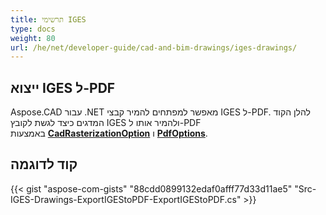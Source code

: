 ```yaml
---
title: תרשימי IGES
type: docs
weight: 80
url: /he/net/developer-guide/cad-and-bim-drawings/iges-drawings/
---
```


## **ייצוא IGES ל-PDF**

Aspose.CAD עבור .NET מאפשר למפתחים להמיר קבצי IGES ל-PDF. להלן הקוד המדגים כיצד לגשת לקובץ IGES ולהמיר אותו ל-PDF באמצעות [**CadRasterizationOption**](https://reference.aspose.com/cad/net/aspose.cad.imageoptions/cadrasterizationoptions) ו [**PdfOptions**](https://reference.aspose.com/cad/net/aspose.cad.imageoptions/pdfoptions).

## קוד לדוגמה

{{< gist "aspose-com-gists" "88cdd0899132edaf0afff77d33d11ae5" "Src-IGES-Drawings-ExportIGEStoPDF-ExportIGEStoPDF.cs" >}}
